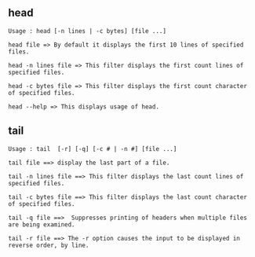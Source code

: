 ## head

```Usage : head [-n lines | -c bytes] [file ...]```


```
head file => By default it displays the first 10 lines of specified files.

head -n lines file => This filter displays the first count lines of specified files.

head -c bytes file => This filter displays the first count character of specified files.

head --help => This displays usage of head.
```

## tail

```Usage : tail  [-r] [-q] [-c # | -n #] [file ...]```


```
tail file ==> display the last part of a file.

tail -n lines file ==> This filter displays the last count lines of specified files.

tail -c bytes file ==> This filter displays the last count character of specified files.

tail -q file ==>  Suppresses printing of headers when multiple files are being examined.

tail -r file ==> The -r option causes the input to be displayed in reverse order, by line. 
```